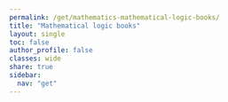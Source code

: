 ```yaml
---
permalink: /get/mathematics-mathematical-logic-books/
title: "Mathematical logic books"
layout: single
toc: false
author_profile: false
classes: wide
share: true
sidebar:
  nav: "get"
---
```


